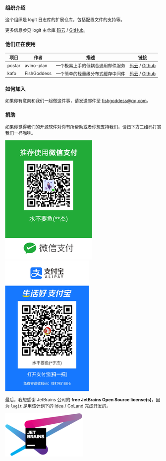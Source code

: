 ### 组织介绍
这个组织是 logit 日志库的扩展仓库，包括配置文件的支持等。

更多信息参见 logit 主仓库 [码云](https://gitee.com/go-logit/logit) / [GitHub](https://github.com/go-logit/logit)。

### 他们正在使用
| 项目   | 作者        | 描述                             | 链接                                                         |
| ------ | ----------- | -------------------------------- | ------------------------------------------------------------ |
| postar | avino-plan  | 一个极易上手的低耦合通用邮件服务 | [码云](https://gitee.com/avino-plan/postar) / [Github](https://github.com/avino-plan/postar) |
| kafo   | FishGoddess | 一个简单的轻量级分布式缓存中间件 | [码云](https://gitee.com/FishGoddess/kafo) / [Github](https://github.com/FishGoddess/kafo) |

### 如何加入
如果你有意向和我们一起做这件事，请发送邮件至 fishgoddess@qq.com。

### 捐助
如果你觉得我们的开源软件对你有所帮助或者你想支持我们，请扫下方二维码打赏我们一杯咖啡。

![微信支付](./_icon/wechat-pay.png)
![支付宝](./_icon/ali-pay.png)

最后，我想感谢 JetBrains 公司的 **free JetBrains Open Source license(s)**，因为 `logit` 是用该计划下的 Idea / GoLand 完成开发的。

<a href="https://www.jetbrains.com/?from=logit" target="_blank"><img src="./_icons/jetbrains.png" width="250"/></a>

